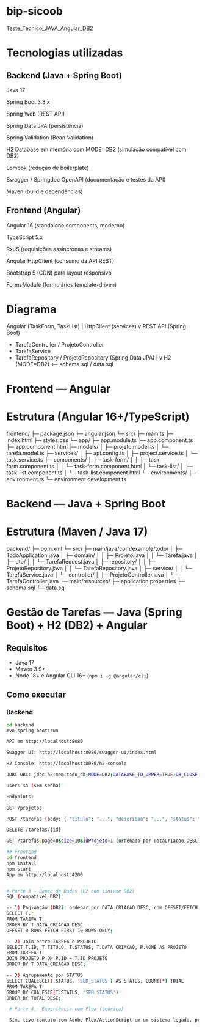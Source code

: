 # bip-sicoob
Teste_Tecnico_JAVA_Angular_DB2

# Tecnologias utilizadas
## Backend (Java + Spring Boot)

Java 17

Spring Boot 3.3.x

Spring Web (REST API)

Spring Data JPA (persistência)

Spring Validation (Bean Validation)

H2 Database em memória com MODE=DB2 (simulação compatível com DB2)

Lombok (redução de boilerplate)

Swagger / Springdoc OpenAPI (documentação e testes da API)

Maven (build e dependências)

## Frontend (Angular)

Angular 16 (standalone components, moderno)

TypeScript 5.x

RxJS (requisições assíncronas e streams)

Angular HttpClient (consumo da API REST)

Bootstrap 5 (CDN) para layout responsivo

FormsModule (formulários template-driven)

# Diagrama
Angular (TaskForm, TaskList)
      |  HttpClient (services)
      v
REST API (Spring Boot)
  - TarefaController / ProjetoController
  - TarefaService
  - TarefaRepository / ProjetoRepository (Spring Data JPA)
      |
      v
H2 (MODE=DB2)  <-- schema.sql / data.sql

# Frontend — Angular
# Estrutura (Angular 16+/TypeScript)

frontend/
 ├─ package.json
 ├─ angular.json
 └─ src/
    ├─ main.ts
    ├─ index.html
    ├─ styles.css
    └─ app/
       ├─ app.module.ts
       ├─ app.component.ts
       ├─ app.component.html
       ├─ models/
       │  ├─ projeto.model.ts
       │  └─ tarefa.model.ts
       ├─ services/
       │  ├─ api.config.ts
       │  ├─ project.service.ts
       │  └─ task.service.ts
       ├─ components/
       │  ├─ task-form/
       │  │  ├─ task-form.component.ts
       │  │  └─ task-form.component.html
       │  └─ task-list/
       │     ├─ task-list.component.ts
       │     └─ task-list.component.html
       └─ environments/
          ├─ environment.ts
          └─ environment.development.ts


# Backend — Java + Spring Boot
# Estrutura (Maven / Java 17)

backend/
 ├─ pom.xml
 └─ src/
    ├─ main/java/com/example/todo/
    │  ├─ TodoApplication.java
    │  ├─ domain/
    │  │  ├─ Projeto.java
    │  │  └─ Tarefa.java
    │  ├─ dto/
    │  │  └─ TarefaRequest.java
    │  ├─ repository/
    │  │  ├─ ProjetoRepository.java
    │  │  └─ TarefaRepository.java
    │  ├─ service/
    │  │  └─ TarefaService.java
    │  └─ controller/
    │     ├─ ProjetoController.java
    │     └─ TarefaController.java
    └─ main/resources/
       ├─ application.properties
       ├─ schema.sql
       └─ data.sql


# Gestão de Tarefas — Java (Spring Boot) + H2 (DB2) + Angular

## Requisitos
- Java 17
- Maven 3.9+
- Node 18+ e Angular CLI 16+ (`npm i -g @angular/cli`)

## Como executar

### Backend
```bash
cd backend
mvn spring-boot:run

API em http://localhost:8080

Swagger UI: http://localhost:8080/swagger-ui/index.html

H2 Console: http://localhost:8080/h2-console

JDBC URL: jdbc:h2:mem:todo_db;MODE=DB2;DATABASE_TO_UPPER=TRUE;DB_CLOSE_DELAY=-1;DB_CLOSE_ON_EXIT=FALSE

user: sa (sem senha)

Endpoints:

GET /projetos

POST /tarefas (body: { "titulo": "...", "descricao": "...", "status": "Aberta", "idProjeto": 1 })

DELETE /tarefas/{id}

GET /tarefas?page=0&size=10&idProjeto=1 (ordenado por dataCriacao DESC)

## Frontend
cd frontend
npm install
npm start
App em http://localhost:4200


# Parte 3 – Banco de Dados (H2 com sintaxe DB2) 
SQL (compatível DB2)

-- 1) Paginação (DB2): ordenar por DATA_CRIACAO DESC, com OFFSET/FETCH
SELECT T.*
FROM TAREFA T
ORDER BY T.DATA_CRIACAO DESC
OFFSET 0 ROWS FETCH FIRST 10 ROWS ONLY;

-- 2) Join entre TAREFA e PROJETO
SELECT T.ID, T.TITULO, T.STATUS, T.DATA_CRIACAO, P.NOME AS PROJETO
FROM TAREFA T
JOIN PROJETO P ON P.ID = T.ID_PROJETO
ORDER BY T.DATA_CRIACAO DESC;

-- 3) Agrupamento por STATUS
SELECT COALESCE(T.STATUS, 'SEM_STATUS') AS STATUS, COUNT(*) TOTAL
FROM TAREFA T
GROUP BY COALESCE(T.STATUS, 'SEM_STATUS')
ORDER BY TOTAL DESC;

 # Parte 4 – Experiência com Flex (teórica)

 Sim, tive contato com Adobe Flex/ActionScript em um sistema legado, principalmente para dar manutenção em módulos existentes e apoiar a migração para outra tecnologia. Embora não tenha desenvolvido do zero em Flex, conheci bem seu funcionamento e participei do processo de transição.

